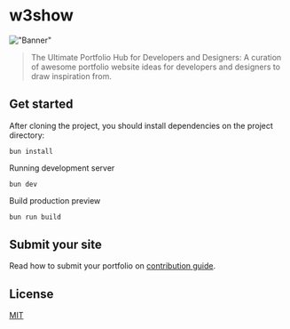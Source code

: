 # w3show

!["Banner"](/public//banner.png)

> The Ultimate Portfolio Hub for Developers and Designers: A curation of awesome portfolio website ideas for developers and designers to draw inspiration from.

## Get started

After cloning the project, you should install dependencies on the project directory:
```shell
bun install
```
Running development server
```shell
bun dev
```
Build production preview
```bash
bun run build
```
## Submit your site
Read how to submit your portfolio on [contribution guide](./components//section//guide//content.mdx).

## License
[MIT](./LICENSE)

<!-- GitAds-Verify: IC8KBUBJ2J1P2WSVAHF2UGXE8YV9S2AQ -->